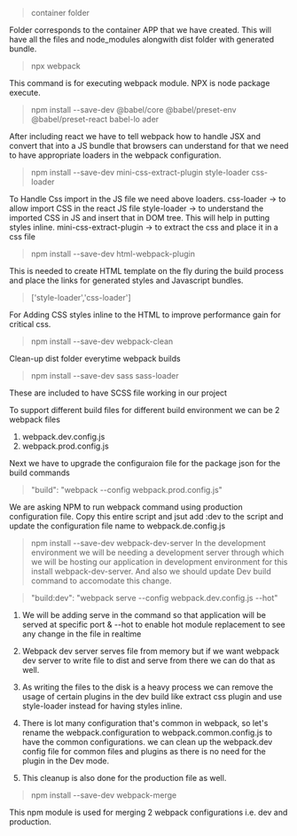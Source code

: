 > container folder

Folder corresponds to the container APP that we have created.
This will have all the files and node_modules alongwith dist folder with generated bundle.

> npx webpack

This command is for executing webpack module. NPX is node package execute.

>npm install --save-dev @babel/core @babel/preset-env @babel/preset-react babel-lo
ader

After including react we have to tell webpack how to handle JSX and convert that into a JS bundle 
that browsers can understand for that we need to have appropriate loaders in the webpack configuration.

>npm install --save-dev mini-css-extract-plugin style-loader css-loader

To Handle Css import in the JS file we need above loaders.
css-loader -> to allow import CSS in the react JS file 
style-loader -> to understand the imported CSS in JS and insert that in DOM tree. This will help in putting styles inline.
mini-css-extract-plugin -> to extract the css and place it in a css file 

> npm install --save-dev html-webpack-plugin 

This is needed to create HTML template  on the fly during the build process and place the links 
for generated styles and Javascript bundles.

> ['style-loader','css-loader']
> 
For Adding CSS styles inline to the HTML to improve performance gain for critical css.

> npm install --save-dev webpack-clean

Clean-up dist folder everytime webpack builds 

> npm install --save-dev sass sass-loader

These are included to have SCSS file working in our project

To support different build files for different build environment we can be 2 webpack files 
1. webpack.dev.config.js
2. webpack.prod.config.js

Next we have to upgrade the configuraion file for the package json for the build commands
>"build": "webpack --config webpack.prod.config.js"

We are asking NPM to run webpack command using production configuration file. Copy this entire script
and jsut add :dev to the script and update the configuration file name to webpack.de.config.js

> npm install --save-dev webpack-dev-server 
In the development environment we will be needing a development server through which we will be hosting 
our application in development environment for this install webpack-dev-server. And also we should update 
Dev build command to accomodate this change.

>"build:dev": "webpack serve --config webpack.dev.config.js --hot" 

1. We will be adding serve in the command so that application will be served at specific port 
& --hot to enable hot module replacement to see any change in the file in realtime

2. Webpack dev server serves file from memory but if we want webpack dev server to write file to dist 
and serve from there we can do that as well.

3. As writing the files to the disk is a heavy process we can remove the usage of certain plugins in the dev build like extract css  plugin and use style-loader instead for having styles inline.

4. There is lot many configuration that's common in webpack, so let's rename the webpack.configuration to webpack.common.config.js to have the common configurations. we can clean up the webpack.dev config file for common files and plugins as there is no need for the plugin in the Dev mode.

5. This cleanup is also done for the production file as well.

>npm install --save-dev webpack-merge

This npm module is used for merging 2 webpack configurations i.e. dev and production.
